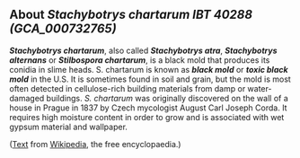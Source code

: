 About *Stachybotrys chartarum IBT 40288 (GCA\_000732765)* 
---------------------------------------------------------



***Stachybotrys chartarum***, also called ***Stachybotrys atra***,
***Stachybotrys alternans*** or ***Stilbospora chartarum***, is a black
mold that produces its conidia in slime heads. S. chartarum is known as
***black mold*** or ***toxic black mold*** in the U.S. It is sometimes
found in soil and grain, but the mold is most often detected in
cellulose-rich building materials from damp or water-damaged buildings.
*S. chartarum* was originally discovered on the wall of a house in
Prague in 1837 by Czech mycologist August Carl Joseph Corda. It requires
high moisture content in order to grow and is associated with wet gypsum
material and wallpaper.

([Text](http://en.wikipedia.org/wiki/Stachybotrys_chartarum) from
[Wikipedia](http://en.wikipedia.org/), the free encyclopaedia.)
